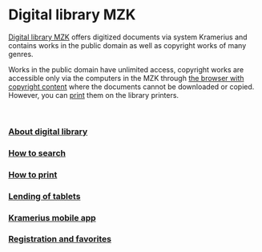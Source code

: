 # Digital library MZK

<a class="external" href="http://digitalniknihovna.mzk.cz/" target="_blank">Digital library MZK</a> offers digitized documents via system Kramerius and contains works in the public domain as well as copyright works of many genres.

Works in the public domain have unlimited access, copyright works are accessible only via the computers in the MZK through [the browser with copyright content](/en/digitalni-knihovna) where the documents cannot be downloaded or copied.
However, you can [print](/en/jak-tisknout) them on the library printers.


<br>
   
### [About digital library](http://vknihovne.mzk.cz/en/o-digitalni-knihovne)
### [How to search](http://vknihovne.mzk.cz/en/jak-hledat)
### [How to print](http://vknihovne.mzk.cz/en/jak-tisknout)
### [Lending of tablets](http://vknihovne.mzk.cz/en/tablety)
### [Kramerius mobile app](http://vknihovne.mzk.cz/en/mobilni-aplikace-kramerius)
### [Registration and favorites](http://vknihovne.mzk.cz/en/registrace-a-oblibene)
